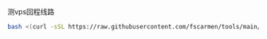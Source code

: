 测vps回程线路
```bash
bash <(curl -sSL https://raw.githubusercontent.com/fscarmen/tools/main/return.sh)
```
